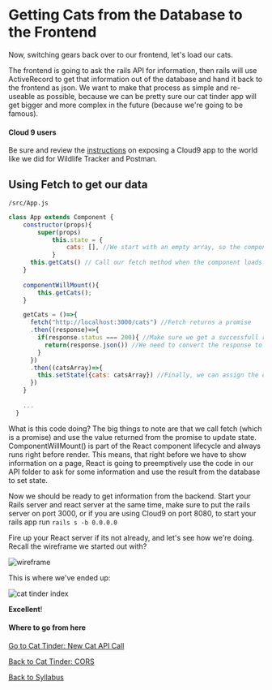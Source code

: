 # Getting Cats from the Database to the Frontend

Now, switching gears back over to our frontend, let's load our cats.

The frontend is going to ask the rails API for information, then rails will use ActiveRecord to get that information out of the database and hand it back to the frontend as json. We want to make that process as simple and re-useable as possible, because we can be pretty sure our cat tinder app will get bigger and more complex in the future (because we're going to be famous).


#### Cloud 9 users
Be sure and review the [instructions](../../Rails-M/additional-topics/07rails_cloud9_access.md) on exposing a Cloud9 app to the world like we did for Wildlife Tracker and Postman.

## Using Fetch to get our data

```/src/App.js```

```javascript
class App extends Component {
    constructor(props){
        super(props)
            this.state = {
                cats: [], //We start with an empty array, so the component can finish rendering
            }
      this.getCats() // Call our fetch method when the component loads for the first time
    }
    
    componentWillMount(){
    	this.getCats();
    }

    getCats = ()=>{
      fetch("http://localhost:3000/cats") //Fetch returns a promise
      .then((response)=>{
        if(response.status === 200){ //Make sure we get a successfull response back
          return(response.json()) //We need to convert the response to json.  This also returns a promise
        }
      })
      .then((catsArray)=>{
        this.setState({cats: catsArray}) //Finally, we can assign the cats to state, and they will render.
      })
    }
    
    ...
  }
```


What is this code doing? The big things to note are that we call fetch (which is a promise) and use the value returned from the promise to update state. ComponentWillMount() is part of the React component lifecycle and always runs right before render. This means, that right before we
have to show information on a page, React is going to preemptively use the code in our API folder to ask for some information and use the result from the
database to set state.

Now we should be ready to get information from the backend. Start your Rails server and react server at the same time, make sure to put the rails server on port 3000, or if you are using Cloud9 on port 8080, to start your rails app run  `rails s -b 0.0.0.0`

Fire up your React server if its not already, and let's see how we're doing.  Recall the wireframe we started out with?

![wireframe](https://s3.amazonaws.com/learn-site/curriculum/cat-tinder/cat-tinder-wireframe.png)

This is where we've ended up:

![cat tinder index](https://s3.amazonaws.com/learn-site/curriculum/cat-tinder/cat-tinder-index.png)

__Excellent__!

#### Where to go from here

[Go to Cat Tinder: New Cat API Call](./09cat_tinder_new_cat_form.md)

[Back to Cat Tinder: CORS](../Backend/05cat_tinder_CORS.md)

[Back to Syllabus](../../README.md)
